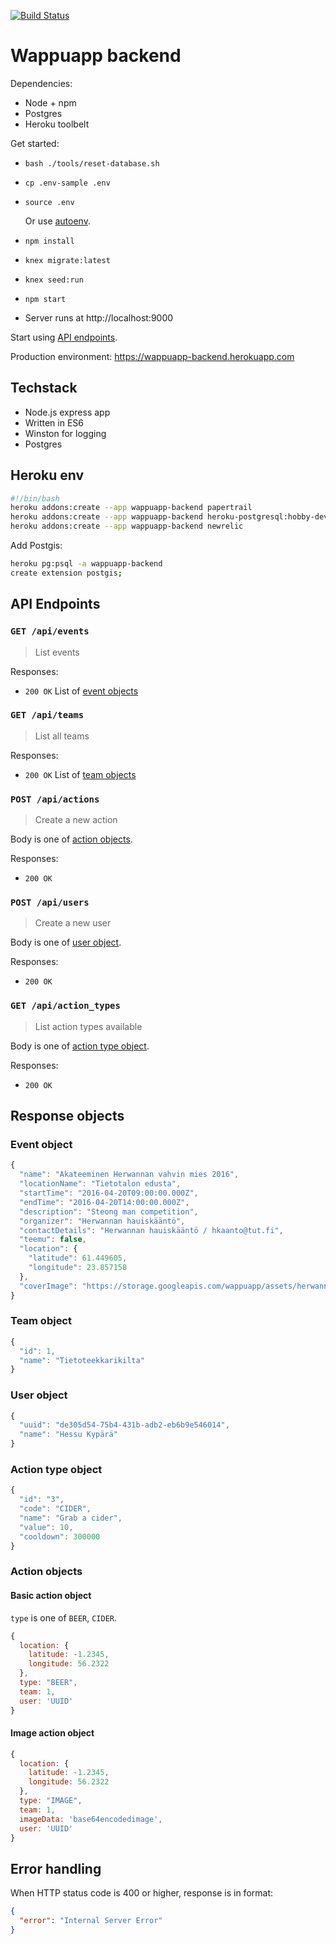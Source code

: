 [![Build Status](https://travis-ci.com/futurice/wappuapp-backend.svg?token=yjocXfDrdDpDqbwnbBG7&branch=master)](https://travis-ci.com/futurice/wappuapp-backend)

# Wappuapp backend

Dependencies:

* Node + npm
* Postgres
* Heroku toolbelt

Get started:

* `bash ./tools/reset-database.sh`
* `cp .env-sample .env`  
* `source .env`

  Or use [autoenv](https://github.com/kennethreitz/autoenv).

* `npm install`
* `knex migrate:latest`
* `knex seed:run`
* `npm start`
* Server runs at http://localhost:9000

Start using [API endpoints](#api-endpoints).

Production environment: https://wappuapp-backend.herokuapp.com

## Techstack

* Node.js express app
* Written in ES6
* Winston for logging
* Postgres

## Heroku env

```bash
#!/bin/bash
heroku addons:create --app wappuapp-backend papertrail
heroku addons:create --app wappuapp-backend heroku-postgresql:hobby-dev
heroku addons:create --app wappuapp-backend newrelic
```

Add Postgis:

```bash
heroku pg:psql -a wappuapp-backend
create extension postgis;
```

## API Endpoints

### `GET /api/events`

> List events

Responses:

* `200 OK` List of [event objects](event-object)


### `GET /api/teams`

> List all teams

Responses:

* `200 OK` List of [team objects](team-object)


### `POST /api/actions`

> Create a new action

Body is one of [action objects](#action-objects).

Responses:

* `200 OK`

### `POST /api/users`

> Create a new user

Body is one of [user object](#user-object).

Responses:

* `200 OK`

### `GET /api/action_types`

> List action types available

Body is one of [action type object](#action-type-object).

Responses:

* `200 OK`


## Response objects

### Event object

```js
{
  "name": "Akateeminen Herwannan vahvin mies 2016",
  "locationName": "Tietotalon edusta",
  "startTime": "2016-04-20T09:00:00.000Z",
  "endTime": "2016-04-20T14:00:00.000Z",
  "description": "Steong man competition",
  "organizer": "Herwannan hauiskääntö",
  "contactDetails": "Herwannan hauiskääntö / hkaanto@tut.fi",
  "teemu": false,
  "location": {
    "latitude": 61.449605,
    "longitude": 23.857158
  },
  "coverImage": "https://storage.googleapis.com/wappuapp/assets/herwannan-vahvin-mies.jpg"
}
```

### Team object

```js
{
  "id": 1,
  "name": "Tietoteekkarikilta"
}
```

### User object

```js
{
  "uuid": "de305d54-75b4-431b-adb2-eb6b9e546014",
  "name": "Hessu Kypärä"
}
```

### Action type object

```js
{
  "id": "3",
  "code": "CIDER",
  "name": "Grab a cider",
  "value": 10,
  "cooldown": 300000
}
```

### Action objects

#### Basic action object

`type` is one of `BEER`, `CIDER`.

```js
{
  location: {
    latitude: -1.2345,
    longitude: 56.2322
  },
  type: "BEER",
  team: 1,
  user: 'UUID'
}
```

#### Image action object

```js
{
  location: {
    latitude: -1.2345,
    longitude: 56.2322
  },
  type: "IMAGE",
  team: 1,
  imageData: 'base64encodedimage',
  user: 'UUID'
}
```


## Error handling

When HTTP status code is 400 or higher, response is in format:

```json
{
  "error": "Internal Server Error"
}
```
